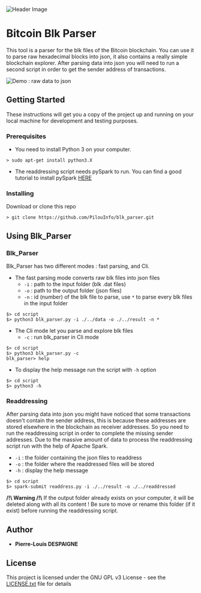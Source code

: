 
![Header Image](https://preview.ibb.co/cxO2Qd/header.png)

# Bitcoin Blk Parser

This tool is a parser for the blk files of the Bitcoin blockchain. You can use it to parse raw hexadecimal blocks into json, it also contains a really simple blockchain explorer. After parsing data into json you will need to run a second script in order to get the sender address of transactions.

![Demo : raw data to json](https://preview.ibb.co/fapvBJ/demo.png)

## Getting Started

These instructions will get you a copy of the project up and running on your local machine for development and testing purposes.

### Prerequisites

* You need to install Python 3 on your computer.
```
> sudo apt-get install python3.X
```
* The readdressing script needs pySpark to run. You can find a good tutorial to install pySpark [HERE](https://www.tutorialspoint.com/pyspark/pyspark_environment_setup.htm)

### Installing

Download or clone this repo
```
> git clone https://github.com/PilouInfo/blk_parser.git
```

## Using Blk_Parser

### Blk_Parser

Blk_Parser has two different modes : fast parsing, and Cli.
* The fast parsing mode converts raw blk files into json files
	* `-i` : path to the input folder (blk .dat files)
	* `-o` : path to the output folder (json files)
	* `-n` : id (number) of the blk file to parse, use `*` to parse every blk files in the input folder
```
$> cd script
$> python3 blk_parser.py -i ./../data -o ./../result -n *
```
* The Cli mode let you parse and explore blk files
	* `-c` : run blk_parser in Cli mode
```
$> cd script
$> python3 blk_parser.py -c
blk_parser> help 
```
* To display the help message run the script with `-h` option
```
$> cd script
$> python3 -h
```


### Readdressing
After parsing data into json you might have noticed that some transactions doesn't contain the sender address, this is because these addresses are stored elsewhere in the blockchain as receiver addresses. So you need to run the readdressing script in order to complete the missing sender addresses. Due to the massive amount of data to process the readdressing script run with the help of Apache Spark.
* `-i` : the folder containing the json files to readdress
* `-o` : the folder where the readdressed files will be stored
* `-h` : display the help message
```
$> cd script
$> spark-submit readdress.py -i ./../result -o ./../readdressed
```
**/!\ Warning /!\\**
If the output folder already exists on your computer, it will be deleted along with all its content ! Be sure to move or rename this folder (if it exist) before running the readdressing script.

## Author

* **Pierre-Louis DESPAIGNE**

## License

This project is licensed under the GNU GPL v3 License - see the [LICENSE.txt](LICENSE.txt) file for details

